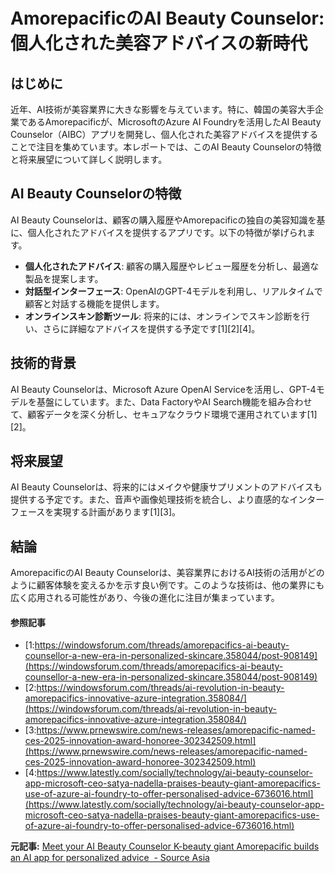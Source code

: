 # AmorepacificのAI Beauty Counselor: 個人化された美容アドバイスの新時代

## はじめに

近年、AI技術が美容業界に大きな影響を与えています。特に、韓国の美容大手企業であるAmorepacificが、MicrosoftのAzure AI Foundryを活用したAI Beauty Counselor（AIBC）アプリを開発し、個人化された美容アドバイスを提供することで注目を集めています。本レポートでは、このAI Beauty Counselorの特徴と将来展望について詳しく説明します。

## AI Beauty Counselorの特徴

AI Beauty Counselorは、顧客の購入履歴やAmorepacificの独自の美容知識を基に、個人化されたアドバイスを提供するアプリです。以下の特徴が挙げられます。

- **個人化されたアドバイス**: 顧客の購入履歴やレビュー履歴を分析し、最適な製品を提案します。
- **対話型インターフェース**: OpenAIのGPT-4モデルを利用し、リアルタイムで顧客と対話する機能を提供します。
- **オンラインスキン診断ツール**: 将来的には、オンラインでスキン診断を行い、さらに詳細なアドバイスを提供する予定です[1][2][4]。

## 技術的背景

AI Beauty Counselorは、Microsoft Azure OpenAI Serviceを活用し、GPT-4モデルを基盤にしています。また、Data FactoryやAI Search機能を組み合わせて、顧客データを深く分析し、セキュアなクラウド環境で運用されています[1][2]。

## 将来展望

AI Beauty Counselorは、将来的にはメイクや健康サプリメントのアドバイスも提供する予定です。また、音声や画像処理技術を統合し、より直感的なインターフェースを実現する計画があります[1][3]。

## 結論

AmorepacificのAI Beauty Counselorは、美容業界におけるAI技術の活用がどのように顧客体験を変えるかを示す良い例です。このような技術は、他の業界にも広く応用される可能性があり、今後の進化に注目が集まっています。

#### 参照記事
- [1:https://windowsforum.com/threads/amorepacifics-ai-beauty-counsellor-a-new-era-in-personalized-skincare.358044/post-908149](https://windowsforum.com/threads/amorepacifics-ai-beauty-counsellor-a-new-era-in-personalized-skincare.358044/post-908149)
- [2:https://windowsforum.com/threads/ai-revolution-in-beauty-amorepacifics-innovative-azure-integration.358084/](https://windowsforum.com/threads/ai-revolution-in-beauty-amorepacifics-innovative-azure-integration.358084/)
- [3:https://www.prnewswire.com/news-releases/amorepacific-named-ces-2025-innovation-award-honoree-302342509.html](https://www.prnewswire.com/news-releases/amorepacific-named-ces-2025-innovation-award-honoree-302342509.html)
- [4:https://www.latestly.com/socially/technology/ai-beauty-counselor-app-microsoft-ceo-satya-nadella-praises-beauty-giant-amorepacifics-use-of-azure-ai-foundry-to-offer-personalised-advice-6736016.html](https://www.latestly.com/socially/technology/ai-beauty-counselor-app-microsoft-ceo-satya-nadella-praises-beauty-giant-amorepacifics-use-of-azure-ai-foundry-to-offer-personalised-advice-6736016.html)


**元記事:** [Meet your AI Beauty Counselor K-beauty giant Amorepacific builds an AI app for personalized advice  - Source Asia](https://news.microsoft.com/source/asia/features/meet-your-ai-beauty-counselor-k-beauty-giant-amorepacific-builds-an-ai-app-for-personalized-advice/)